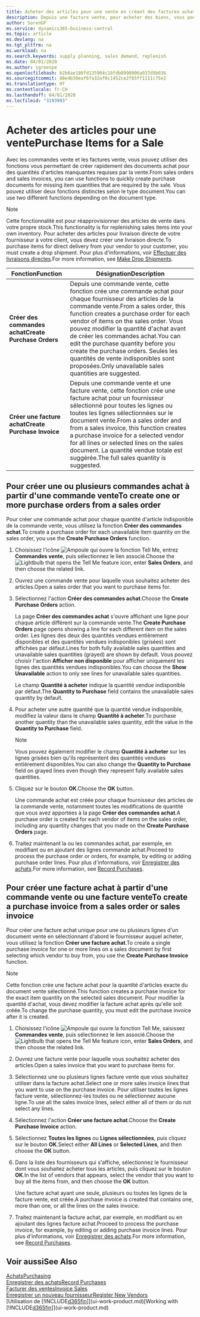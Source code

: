 ```yaml
---
title: Acheter des articles pour une vente en créant des factures achat | Microsoft Docs
description: Depuis une facture vente, pour acheter des biens, vous pouvez créer une facture achat pour un fournisseur.
author: SorenGP
ms.service: dynamics365-business-central
ms.topic: article
ms.devlang: na
ms.tgt_pltfrm: na
ms.workload: na
ms.search.keywords: supply planning, sales demand, replenish
ms.date: 04/01/2020
ms.author: sgroespe
ms.openlocfilehash: b2b6ae186fd135904c18fdb0990806a937d9b036
ms.sourcegitcommit: 88e4b30eaf6fa32af0c1452ce2f85ff1111c75e2
ms.translationtype: HT
ms.contentlocale: fr-CH
ms.lasthandoff: 04/01/2020
ms.locfileid: "3193993"
---
```

# <a name="purchase-items-for-a-sale"></a><span data-ttu-id="4b732-103">Acheter des articles pour une vente</span><span class="sxs-lookup"><span data-stu-id="4b732-103">Purchase Items for a Sale</span></span>
<span data-ttu-id="4b732-104">Avec les commandes vente et les factures vente, vous pouvez utiliser des fonctions vous permettant de créer rapidement des documents achat pour des quantités d'articles manquantes requises par la vente.</span><span class="sxs-lookup"><span data-stu-id="4b732-104">From sales orders and sales invoices, you can use functions to quickly create purchase documents for missing item quantities that are required by the sale.</span></span> <span data-ttu-id="4b732-105">Vous pouvez utiliser deux fonctions distinctes selon le type document.</span><span class="sxs-lookup"><span data-stu-id="4b732-105">You can use two different functions depending on the document type.</span></span>

> [!Note]
> <span data-ttu-id="4b732-106">Cette fonctionnalité est pour réapprovisionner des articles de vente dans votre propre stock.</span><span class="sxs-lookup"><span data-stu-id="4b732-106">This functionality is for replenishing sales items into your own inventory.</span></span> <span data-ttu-id="4b732-107">Pour acheter des articles pour livraison directe de votre fournisseur à votre client, vous devez créer une livraison directe.</span><span class="sxs-lookup"><span data-stu-id="4b732-107">To purchase items for direct delivery from your vendor to your customer, you must create a drop shipment.</span></span> <span data-ttu-id="4b732-108">Pour plus d'informations, voir [Effectuer des livraisons directes](sales-how-drop-shipment.md).</span><span class="sxs-lookup"><span data-stu-id="4b732-108">For more information, see [Make Drop Shipments](sales-how-drop-shipment.md).</span></span>   

|<span data-ttu-id="4b732-109">Fonction</span><span class="sxs-lookup"><span data-stu-id="4b732-109">Function</span></span>|<span data-ttu-id="4b732-110">Désignation</span><span class="sxs-lookup"><span data-stu-id="4b732-110">Description</span></span>|
|--------|-----------|
|<span data-ttu-id="4b732-111">**Créer des commandes achat**</span><span class="sxs-lookup"><span data-stu-id="4b732-111">**Create Purchase Orders**</span></span>|<span data-ttu-id="4b732-112">Depuis une commande vente, cette fonction crée une commande achat pour chaque fournisseur des articles de la commande vente.</span><span class="sxs-lookup"><span data-stu-id="4b732-112">From a sales order, this function creates a purchase order for each vendor of items on the sales order.</span></span> <span data-ttu-id="4b732-113">Vous pouvez modifier la quantité d'achat avant de créer les commandes achat.</span><span class="sxs-lookup"><span data-stu-id="4b732-113">You can edit the purchase quantity before you create the purchase orders.</span></span> <span data-ttu-id="4b732-114">Seules les quantités de vente indisponibles sont proposées.</span><span class="sxs-lookup"><span data-stu-id="4b732-114">Only unavailable sales quantities are suggested.</span></span>
|<span data-ttu-id="4b732-115">**Créer une facture achat**</span><span class="sxs-lookup"><span data-stu-id="4b732-115">**Create Purchase Invoice**</span></span>|<span data-ttu-id="4b732-116">Depuis une commande vente et une facture vente, cette fonction crée une facture achat pour un fournisseur sélectionné pour toutes les lignes ou toutes les lignes sélectionnées sur le document vente.</span><span class="sxs-lookup"><span data-stu-id="4b732-116">From a sales order and from a sales invoice, this function creates a purchase invoice for a selected vendor for all lines or selected lines on the sales document.</span></span> <span data-ttu-id="4b732-117">La quantité vendue totale est suggérée.</span><span class="sxs-lookup"><span data-stu-id="4b732-117">The full sales quantity is suggested.</span></span>|

## <a name="to-create-one-or-more-purchase-orders-from-a-sales-order"></a><span data-ttu-id="4b732-118">Pour créer une ou plusieurs commandes achat à partir d'une commande vente</span><span class="sxs-lookup"><span data-stu-id="4b732-118">To create one or more purchase orders from a sales order</span></span>
<span data-ttu-id="4b732-119">Pour créer une commande achat pour chaque quantité d'article indisponible de la commande vente, vous utilisez la fonction **Créer des commandes achat**.</span><span class="sxs-lookup"><span data-stu-id="4b732-119">To create a purchase order for each unavailable item quantity on the sales order, you use the **Create Purchase Orders** function.</span></span>

1. <span data-ttu-id="4b732-120">Choisissez l'icône ![Ampoule qui ouvre la fonction Tell Me](media/ui-search/search_small.png "Dites-moi ce que vous voulez faire"), entrez **Commandes vente**, puis sélectionnez le lien associé.</span><span class="sxs-lookup"><span data-stu-id="4b732-120">Choose the ![Lightbulb that opens the Tell Me feature](media/ui-search/search_small.png "Tell me what you want to do") icon, enter **Sales Orders**, and then choose the related link.</span></span>
2. <span data-ttu-id="4b732-121">Ouvrez une commande vente pour laquelle vous souhaitez acheter des articles.</span><span class="sxs-lookup"><span data-stu-id="4b732-121">Open a sales order that you want to purchase items for.</span></span>
3. <span data-ttu-id="4b732-122">Sélectionnez l'action **Créer des commandes achat**.</span><span class="sxs-lookup"><span data-stu-id="4b732-122">Choose the **Create Purchase Orders** action.</span></span>

    <span data-ttu-id="4b732-123">La page **Créer des commandes achat** s'ouvre affichant une ligne pour chaque article différent sur la commande vente.</span><span class="sxs-lookup"><span data-stu-id="4b732-123">The **Create Purchase Orders** page opens showing a line for each different item on the sales order.</span></span> <span data-ttu-id="4b732-124">Les lignes des deux des quantités vendues entièrement disponibles et des quantités vendues indisponibles (grisées) sont affichées par défaut.</span><span class="sxs-lookup"><span data-stu-id="4b732-124">Lines for both fully available sales quantities and unavailable sales quantities (grayed) are shown by default.</span></span> <span data-ttu-id="4b732-125">Vous pouvez choisir l'action **Afficher non disponible** pour afficher uniquement les lignes des quantités vendues indisponibles.</span><span class="sxs-lookup"><span data-stu-id="4b732-125">You can choose the **Show Unavailable** action to only see lines for unavailable sales quantities.</span></span>

    <span data-ttu-id="4b732-126">Le champ **Quantité à acheter** indique la quantité vendue indisponible par défaut.</span><span class="sxs-lookup"><span data-stu-id="4b732-126">The **Quantity to Purchase** field contains the unavailable sales quantity by default.</span></span>
4. <span data-ttu-id="4b732-127">Pour acheter une autre quantité que la quantité vendue indisponible, modifiez la valeur dans le champ **Quantité à acheter**.</span><span class="sxs-lookup"><span data-stu-id="4b732-127">To purchase another quantity than the unavailable sales quantity, edit the value in the **Quantity to Purchase** field.</span></span>

    > [!NOTE]  
    >   <span data-ttu-id="4b732-128">Vous pouvez également modifier le champ **Quantité à acheter** sur les lignes grisées bien qu'ils représentent des quantités vendues entièrement disponibles.</span><span class="sxs-lookup"><span data-stu-id="4b732-128">You can also change the **Quantity to Purchase** field on grayed lines even though they represent fully available sales quantities.</span></span>
5. <span data-ttu-id="4b732-129">Cliquez sur le bouton **OK**.</span><span class="sxs-lookup"><span data-stu-id="4b732-129">Choose the **OK** button.</span></span>

    <span data-ttu-id="4b732-130">Une commande achat est créée pour chaque fournisseur des articles de la commande vente, notamment toutes les modifications de quantité que vous avez apportées à la page **Créer des commandes achat**.</span><span class="sxs-lookup"><span data-stu-id="4b732-130">A purchase order is created for each vendor of items on the sales order, including any quantity changes that you made on the **Create Purchase Orders** page.</span></span>
7. <span data-ttu-id="4b732-131">Traitez maintenant la ou les commandes achat, par exemple, en modifiant ou en ajoutant des lignes commande achat.</span><span class="sxs-lookup"><span data-stu-id="4b732-131">Proceed to process the purchase order or orders, for example, by editing or adding purchase order lines.</span></span> <span data-ttu-id="4b732-132">Pour plus d'informations, voir [Enregistrer des achats](purchasing-how-record-purchases.md).</span><span class="sxs-lookup"><span data-stu-id="4b732-132">For more information, see [Record Purchases](purchasing-how-record-purchases.md).</span></span>


## <a name="to-create-a-purchase-invoice-from-a-sales-order-or-sales-invoice"></a><span data-ttu-id="4b732-133">Pour créer une facture achat à partir d'une commande vente ou une facture vente</span><span class="sxs-lookup"><span data-stu-id="4b732-133">To create a purchase invoice from a sales order or sales invoice</span></span>
<span data-ttu-id="4b732-134">Pour créer une facture achat unique pour une ou plusieurs lignes d'un document vente en sélectionnant d'abord le fournisseur auquel acheter, vous utilisez la fonction **Créer une facture achat**.</span><span class="sxs-lookup"><span data-stu-id="4b732-134">To create a single purchase invoice for one or more lines on a sales document by first selecting which vendor to buy from, you use the **Create Purchase Invoice** function.</span></span>

> [!NOTE]  
>   <span data-ttu-id="4b732-135">Cette fonction crée une facture achat pour la quantité d'articles exacte du document vente sélectionné.</span><span class="sxs-lookup"><span data-stu-id="4b732-135">This function creates a purchase invoice for the exact item quantity on the selected sales document.</span></span> <span data-ttu-id="4b732-136">Pour modifier la quantité d'achat, vous devez modifier la facture achat après qu'elle soit créée.</span><span class="sxs-lookup"><span data-stu-id="4b732-136">To change the purchase quantity, you must edit the purchase invoice after it is created.</span></span>  

1. <span data-ttu-id="4b732-137">Choisissez l'icône ![Ampoule qui ouvre la fonction Tell Me](media/ui-search/search_small.png "Dites-moi ce que vous voulez faire"), saisissez **Commandes vente**, puis sélectionnez le lien associé.</span><span class="sxs-lookup"><span data-stu-id="4b732-137">Choose the ![Lightbulb that opens the Tell Me feature](media/ui-search/search_small.png "Tell me what you want to do") icon, enter **Sales Orders**, and then choose the related link.</span></span>
2. <span data-ttu-id="4b732-138">Ouvrez une facture vente pour laquelle vous souhaitez acheter des articles.</span><span class="sxs-lookup"><span data-stu-id="4b732-138">Open a sales invoice that you want to purchase items for.</span></span>
3. <span data-ttu-id="4b732-139">Sélectionnez une ou plusieurs lignes facture vente que vous souhaitez utiliser dans la facture achat.</span><span class="sxs-lookup"><span data-stu-id="4b732-139">Select one or more sales invoice lines that you want to use on the purchase invoice.</span></span> <span data-ttu-id="4b732-140">Pour utiliser toutes les lignes facture vente, sélectionnez-les toutes ou ne sélectionnez aucune ligne.</span><span class="sxs-lookup"><span data-stu-id="4b732-140">To use all the sales invoice lines, select either all of them or do not select any lines.</span></span>
4. <span data-ttu-id="4b732-141">Sélectionnez l'action **Créer une facture achat**.</span><span class="sxs-lookup"><span data-stu-id="4b732-141">Choose the **Create Purchase Invoice** action.</span></span>
5. <span data-ttu-id="4b732-142">Sélectionnez **Toutes les lignes** ou **Lignes sélectionnées**, puis cliquez sur le bouton **OK**.</span><span class="sxs-lookup"><span data-stu-id="4b732-142">Select either **All Lines** or **Selected Lines**, and then choose the **OK** button.</span></span>  
6. <span data-ttu-id="4b732-143">Dans la liste des fournisseurs qui s'affiche, sélectionnez le fournisseur dont vous souhaitez acheter tous les articles, puis cliquez sur le bouton **OK**.</span><span class="sxs-lookup"><span data-stu-id="4b732-143">In the list of vendors that appears, select the vendor that you want to buy all the items from, and then choose the **OK** button.</span></span>

    <span data-ttu-id="4b732-144">Une facture achat ayant une seule, plusieurs ou toutes les lignes de la facture vente, est créée.</span><span class="sxs-lookup"><span data-stu-id="4b732-144">A purchase invoice is created that contains one, more than one, or all the lines on the sales invoice.</span></span>
7. <span data-ttu-id="4b732-145">Traitez maintenant la facture achat, par exemple, en modifiant ou en ajoutant des lignes facture achat.</span><span class="sxs-lookup"><span data-stu-id="4b732-145">Proceed to process the purchase invoice, for example, by editing or adding purchase invoice lines.</span></span> <span data-ttu-id="4b732-146">Pour plus d'informations, voir [Enregistrer des achats](purchasing-how-record-purchases.md).</span><span class="sxs-lookup"><span data-stu-id="4b732-146">For more information, see [Record Purchases](purchasing-how-record-purchases.md).</span></span>

## <a name="see-also"></a><span data-ttu-id="4b732-147">Voir aussi</span><span class="sxs-lookup"><span data-stu-id="4b732-147">See Also</span></span>
[<span data-ttu-id="4b732-148">Achats</span><span class="sxs-lookup"><span data-stu-id="4b732-148">Purchasing</span></span>](purchasing-manage-purchasing.md)  
[<span data-ttu-id="4b732-149">Enregistrer des achats</span><span class="sxs-lookup"><span data-stu-id="4b732-149">Record Purchases</span></span>](purchasing-how-record-purchases.md)  
[<span data-ttu-id="4b732-150">Facturer des ventes</span><span class="sxs-lookup"><span data-stu-id="4b732-150">Invoice Sales</span></span>](sales-how-invoice-sales.md)  
[<span data-ttu-id="4b732-151">Enregistrer un nouveau fournisseur</span><span class="sxs-lookup"><span data-stu-id="4b732-151">Register New Vendors</span></span>](purchasing-how-register-new-vendors.md)  
<span data-ttu-id="4b732-152">[Utilisation de [!INCLUDE[d365fin](includes/d365fin_md.md)]](ui-work-product.md)</span><span class="sxs-lookup"><span data-stu-id="4b732-152">[Working with [!INCLUDE[d365fin](includes/d365fin_md.md)]](ui-work-product.md)</span></span>
